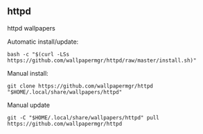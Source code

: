 ## httpd
  
httpd wallpapers  
  
Automatic install/update:
  
```shell
bash -c "$(curl -LSs https://github.com/wallpapermgr/httpd/raw/master/install.sh)"
```
  
Manual install:
  
```shell
git clone https://github.com/wallpapermgr/httpd "$HOME/.local/share/wallpapers/httpd"
```
  
Manual update
  
```shell
git -C "$HOME/.local/share/wallpapers/httpd" pull https://github.com/wallpapermgr/httpd  
```
